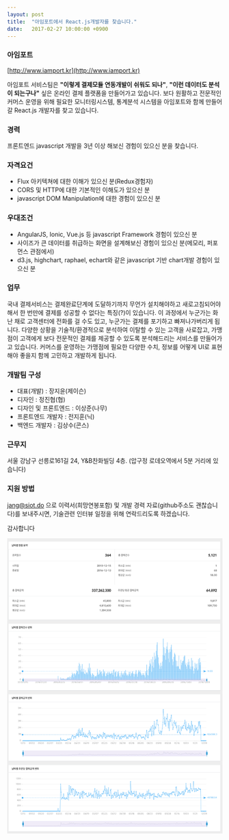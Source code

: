 ```yaml
---
layout: post
title:  "아임포트에서 React.js개발자를 찾습니다."
date:   2017-02-27 10:00:00 +0900
---
```


### 아임포트  
[http://www.iamport.kr](http://www.iamport.kr)

아임포트 서비스팀은 **"이렇게 결제모듈 연동개발이 쉬워도 되나"**, **"이런 데이터도 분석이 되는구나"** 싶은 온라인 결제 플랫폼을 만들어가고 있습니다.
보다 원활하고 전문적인 커머스 운영을 위해 필요한 모니터링시스템, 통계분석 시스템을 아임포트와 함께 만들어갈 React.js 개발자를 찾고 있습니다.

### 경력
프론트엔드 javascript 개발을 3년 이상 해보신 경험이 있으신 분을 찾습니다.


### 자격요건
* Flux 아키텍쳐에 대한 이해가 있으신 분(Redux경험자)
* CORS 및 HTTP에 대한 기본적인 이해도가 있으신 분  
* javascript DOM Manipulation에 대한 경험이 있으신 분  


### 우대조건
* AngularJS, Ionic, Vue.js 등 javascript Framework 경험이 있으신 분
* 사이즈가 큰 데이터를 취급하는 화면을 설계해보신 경험이 있으신 분(메모리, 퍼포먼스 관점에서)
* d3.js, highchart, raphael, echart와 같은 javascript 기반 chart개발 경험이 있으신 분


### 업무
국내 결제서비스는 결제완료단계에 도달하기까지 무언가 설치해야하고 새로고침되어야해서 한 번만에 결제를 성공할 수 없다는 특징(?)이 있습니다.
이 과정에서 누군가는 화난 채로 고객센터에 전화를 걸 수도 있고, 누군가는 결제를 포기하고 빠져나가버리게 됩니다. 다양한 상황을 기술적/환경적으로 분석하여 이탈할 수 있는 고객을 사로잡고, 가맹점이 고객에게 보다 전문적인 결제를 제공할 수 있도록 분석해드리는 서비스를 만들어가고 있습니다.
커머스를 운영하는 가맹점에 필요한 다양한 수치, 정보를 어떻게 UI로 표현해야 좋을지 함께 고민하고 개발하게 됩니다.


### 개발팀 구성
* 대표(개발) : 장지윤(제이슨)
* 디자인 : 정진협(협)
* 디자인 및 프론트엔드 : 이상준(나무)
* 프론트엔드 개발자 : 전지훈(닉)
* 백엔드 개발자 : 김상수(콘스)


### 근무지
서울 강남구 선릉로161길 24, Y&B찬화빌딩 4층. (압구정 로데오역에서 5분 거리에 있습니다)


### 지원 방법
[jang@siot.do](mailto:jang@siot.do) 으로 이력서(희망연봉포함) 및 개발 경력 자료(github주소도 괜찮습니다)를 보내주시면, 기술관련 인터뷰 일정을 위해 연락드리도록 하겠습니다.

감사합니다  

![](/images/chart.png)